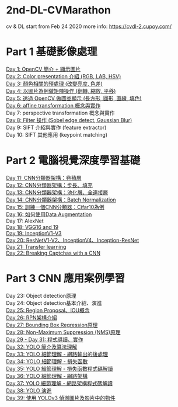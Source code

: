 # 2nd-DL-CVMarathon
cv & DL start from Feb 24 2020
more info: https://cvdl-2.cupoy.com/
# Part 1 基礎影像處理
<a href=https://github.com/jasonliu1990/2nd-DL-CVMarathon/blob/master/homework/Day001_HW.ipynb>Day 1: OpenCV 簡介 + 顯示圖片</a></br>
<a href=https://github.com/jasonliu1990/2nd-DL-CVMarathon/blob/master/homework/Day002_HW.ipynb>Day 2: Color presentation 介紹 (RGB, LAB, HSV)</a></br>
<a href=https://github.com/jasonliu1990/2nd-DL-CVMarathon/blob/master/homework/Day003_HW.ipynb>Day 3: 顏色相關的預處理 (改變亮度, 色差)</a></br>
<a href=https://github.com/jasonliu1990/2nd-DL-CVMarathon/blob/master/homework/Day004_HW.ipynb>Day 4: 以圖片為例做矩陣操作 (翻轉, 縮放, 平移)</a></br>
<a href=https://github.com/jasonliu1990/2nd-DL-CVMarathon/blob/master/homework/Day005_HW.ipynb>Day 5: 透過 OpenCV 做圖並顯示 (長方形, 圓形, 直線, 填色)</a></br>
<a href=https://github.com/jasonliu1990/2nd-DL-CVMarathon/blob/master/homework/Day006_HW.ipynb>Day 6: affine transformation 概念與實作</a></br>
<a>Day 7: perspective transformation 概念與實作</a></br>
<a href=https://github.com/jasonliu1990/2nd-DL-CVMarathon/blob/master/homework/Day008_HW.ipynb>Day 8: Filter 操作 (Sobel edge detect, Gaussian Blur)</a></br>
<a>Day 9: SIFT 介紹與實作 (feature extractor)</a></br>
<a>Day 10: SIFT 其他應用 (keypoint matching)</a></br>
# Part 2 電腦視覺深度學習基礎
<a href=https://github.com/jasonliu1990/2nd-DL-CVMarathon/blob/master/homework/Day011_HW.ipynb>Day 11: CNN分類器架構：卷積層</a></br>
<a href=https://github.com/jasonliu1990/2nd-DL-CVMarathon/blob/master/homework/Day012_HW.ipynb>Day 12: CNN分類器架構：步長、填充</a></br>
<a href=https://github.com/jasonliu1990/2nd-DL-CVMarathon/blob/master/homework/Day013_HW.ipynb>Day 13: CNN分類器架構：池化層、全連接層</a></br>
<a href=https://github.com/jasonliu1990/2nd-DL-CVMarathon/blob/master/homework/Day014_HW.ipynb>Day 14: CNN分類器架構：Batch Normalization</a></br>
<a href=https://github.com/jasonliu1990/2nd-DL-CVMarathon/blob/master/homework/Day015_HW.ipynb>Day 15: 訓練一個CNN分類器：Cifar10為例</a></br>
<a href=https://github.com/jasonliu1990/2nd-DL-CVMarathon/blob/master/homework/Day016_HW.ipynb>Day 16: 如何使用Data Augmentation</a></br>
<a>Day 17: AlexNet</a></br>
<a href=https://github.com/jasonliu1990/2nd-DL-CVMarathon/blob/master/homework/Day018_HW.ipynb>Day 18: VGG16 and 19</a></br>
<a href=https://github.com/jasonliu1990/2nd-DL-CVMarathon/blob/master/homework/Day019_HW.ipynb>Day 19: InceptionV1-V3</a></br>
<a href=https://github.com/jasonliu1990/2nd-DL-CVMarathon/blob/master/homework/Day020_HW.ipynb>Day 20: ResNetV1-V2、InceptionV4、Inception-ResNet</a></br>
<a href=https://github.com/jasonliu1990/2nd-DL-CVMarathon/blob/master/homework/Day021_HW.ipynb>Day 21: Transfer learning</a></br>
<a href=https://github.com/jasonliu1990/2nd-DL-CVMarathon/blob/master/homework/Day022_HW.ipynb>Day 22: Breaking Captchas with a CNN</a></br>
# Part 3 CNN 應用案例學習
<a>Day 23: Object detection原理</a></br>
<a>Day 24: Object detection基本介紹、演進</a></br>
<a href=https://github.com/jasonliu1990/2nd-DL-CVMarathon/blob/master/homework/Day025_HW.ipynb>Day 25: Region Proposal、IOU概念</a></br>
<a href=https://github.com/jasonliu1990/2nd-DL-CVMarathon/blob/master/homework/Day026_HW.ipynb>Day 26: RPN架構介紹</a></br>
<a href=https://github.com/jasonliu1990/2nd-DL-CVMarathon/blob/master/homework/Day027_HW.ipynb>Day 27: Bounding Box Regression原理</a></br>
<a href=https://github.com/jasonliu1990/2nd-DL-CVMarathon/blob/master/homework/Day028_HW.ipynb>Day 28: Non-Maximum Suppression (NMS)原理</a></br>
<a href=https://github.com/jasonliu1990/2nd-DL-CVMarathon/blob/master/homework/Day029_Day031_HW.ipynb>Day 29 - Day 31: 程式導讀、實作</a></br>
<a href=https://github.com/jasonliu1990/2nd-DL-CVMarathon/blob/master/homework/Day032_HW.ipynb>Day 32: YOLO 簡介及算法理解</a></br>
<a href=https://github.com/jasonliu1990/2nd-DL-CVMarathon/blob/master/homework/Day033_HW.ipynb>Day 33: YOLO 細節理解 - 網路輸出的後處理</a></br>
<a href=https://github.com/jasonliu1990/2nd-DL-CVMarathon/blob/master/homework/Day034_HW.ipynb>Day 34: YOLO 細節理解 - 損失函數</a></br>
<a href=https://github.com/jasonliu1990/2nd-DL-CVMarathon/blob/master/homework/Day035_HW.ipynb>Day 35: YOLO 細節理解 - 損失函數程式碼解讀</a></br>
<a href=https://github.com/jasonliu1990/2nd-DL-CVMarathon/blob/master/homework/Day036_HW.ipynb>Day 36: YOLO 細節理解 - 網路架構</a></br>
<a href=https://github.com/jasonliu1990/2nd-DL-CVMarathon/blob/master/homework/Day037_HW.ipynb>Day 37: YOLO 細節理解 - 網路架構程式碼解讀</a></br>
<a href=https://github.com/jasonliu1990/2nd-DL-CVMarathon/blob/master/homework/Day038_HW.ipynb>Day 38: YOLO 演進</a></br>
<a href=https://github.com/jasonliu1990/2nd-DL-CVMarathon/blob/master/homework/Day039_HW.ipynb>Day 39: 使用 YOLOv3 偵測圖片及影片中的物件</a></br>
